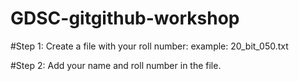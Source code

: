 # GDSC-gitgithub-workshop


#Step 1:
Create a file with your roll number:
example: 20_bit_050.txt

#Step 2:
Add your name and roll number in the file.

